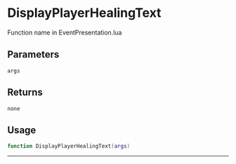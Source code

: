 # DisplayPlayerHealingText
Function name in EventPresentation.lua
## Parameters
`args`
## Returns
`none`
## Usage
```lua
function DisplayPlayerHealingText(args)
```
---
